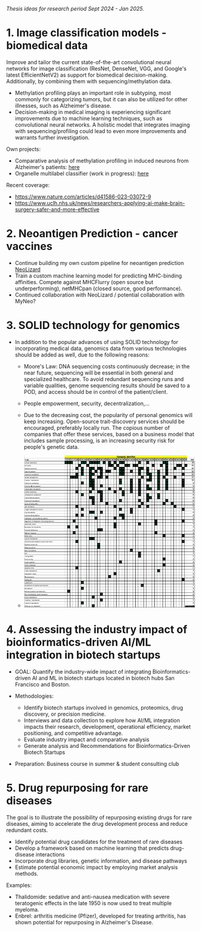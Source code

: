 *Thesis ideas for research period Sept 2024 - Jan 2025.*


# 1. Image classification models - biomedical data

Improve and tailor the current state-of-the-art convolutional neural networks for image classification (ResNet, DenseNet, VGG, and Google's latest EfficientNetV2) as support for biomedical decision-making. Additionally, by combining them with sequencing/methylation data.

- Methylation profiling plays an important role in subtyping, most commonly for categorizing tumors, but it can also be utilized for other illnesses, such as Alzheimer's disease.
- Decision-making in medical imaging is experiencing significant improvements due to machine learning techniques, such as convolutional neural networks. A holistic model that integrates imaging with sequencing/profiling could lead to even more improvements and warrants further investigation.

Own projects:
- Comparative analysis of methylation profiling in induced neurons  from Alzheimer's patients: <a href="https://github.com/mxvp/Omics-Analysis-of-Alzheimer-s-Disease/blob/main/paper.pdf" >here</a>
- Organelle multilabel classifier (work in progress): <a href="https://github.com/mxvp/organelle-image-classification/blob/main/organelle_image_classification.ipynb" >here</a>

Recent coverage:
- https://www.nature.com/articles/d41586-023-03072-9
- https://www.uclh.nhs.uk/news/researchers-applying-ai-make-brain-surgery-safer-and-more-effective

# 2. Neoantigen Prediction - cancer vaccines

- Continue building my own custom pipeline for neoantigen prediction <a href="https://github.com/mxvp/NeoLizard" >NeoLizard</a>
- Train a custom machine learning model for predicting MHC-binding affinities. Compete against MHCFlurry (open source but underperforming), netMHCpan (closed source, good performance).
- Continued collaboration with NeoLizard / potential collaboration with MyNeo?

# 3. SOLID technology for genomics

- In addition to the popular advances of using SOLID technology for incorporating medical data, genomics data from various technologies should be added as well, due to the following reasons:
    - Moore's Law: DNA sequencing costs continuously decrease; in the near future, sequencing will be essential in both general and specialized healthcare. To avoid redundant sequencing runs and variable qualities, genome sequencing results should be saved to a POD, and access should be in control of the patient/client.
    - People empowerment, security, decentralization,...
    - Due to the decreasing cost, the popularity of personal genomics will keep increasing. Open-source trait-discovery services should be encouraged, preferably locally run. The copious number of companies that offer these services, based on a business model that includes sample processing, is an increasing security risk for people's genetic data.

    - ![overview of companies offering trait discovery](https://github.com/mxvp/Thesis-Initiatives/blob/main/personal_genomics_overview.png)

# 4. Assessing the industry impact of bioinformatics-driven AI/ML integration in biotech startups

- GOAL: Quantify the industry-wide impact of integrating Bioinformatics-driven AI and ML in biotech startups located in biotech hubs San Francisco and Boston.
- Methodologies:
    - Identify biotech startups involved in genomics, proteomics, drug discovery, or precision medicine.
    - Interviews and data collection to explore how AI/ML integration impacts their research, development, operational efficiency, market positioning, and competitive advantage.
    - Evaluate industry impact and comparative analysis
    - Generate analysis and Recommendations for Bioinformatics-Driven Biotech Startups

- Preparation: Business course in summer & student consulting club

# 5. Drug repurposing for rare diseases

The goal is to illustrate the possibility of repurposing existing drugs for rare diseases, aiming to accelerate the drug development process and reduce redundant costs.

- Identify potential drug candidates for the treatment of rare diseases
- Develop a framework based on machine learning that predicts drug-disease interactions
- Incorporate drug libraries, genetic information, and disease pathways
- Estimate potential economic impact by employing market analysis methods.

Examples:
- Thalidomide: sedative and anti-nausea medication with severe teratogenic effects in the late 1950 is now used to treat multiple myeloma.
- Enbrel: arthritis medicine (Pfizer), developed for treating arthritis, has shown potential for repurposing in Alzheimer's Disease.
